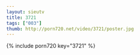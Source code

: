 ```yaml
--- 
layout: sieutv
title: 3721
tags: ["003"]
thumb: http://porn720.net/video/3721/poster.jpg
---
```

{% include porn720 key="3721" %} 
